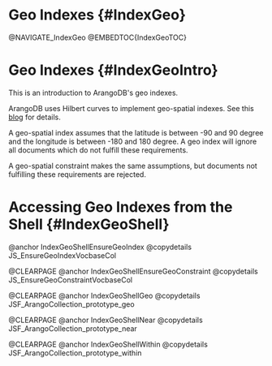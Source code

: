 Geo Indexes {#IndexGeo}
=======================

@NAVIGATE_IndexGeo
@EMBEDTOC{IndexGeoTOC}

Geo Indexes {#IndexGeoIntro}
============================

This is an introduction to ArangoDB's geo indexes.

ArangoDB uses Hilbert curves to implement geo-spatial indexes. See this <a
href="http://www.arangodb.org/2012/03/31/using-hilbert-curves-and-polyhedrons-for-geo-indexing">blog</a>
for details.

A geo-spatial index assumes that the latitude is between -90 and 90 degree and
the longitude is between -180 and 180 degree. A geo index will ignore all
documents which do not fulfill these requirements.

A geo-spatial constraint makes the same assumptions, but documents not
fulfilling these requirements are rejected.

Accessing Geo Indexes from the Shell {#IndexGeoShell}
=====================================================

@anchor IndexGeoShellEnsureGeoIndex
@copydetails JS_EnsureGeoIndexVocbaseCol

@CLEARPAGE
@anchor IndexGeoShellEnsureGeoConstraint
@copydetails JS_EnsureGeoConstraintVocbaseCol

@CLEARPAGE
@anchor IndexGeoShellGeo
@copydetails JSF_ArangoCollection_prototype_geo

@CLEARPAGE
@anchor IndexGeoShellNear
@copydetails JSF_ArangoCollection_prototype_near

@CLEARPAGE
@anchor IndexGeoShellWithin
@copydetails JSF_ArangoCollection_prototype_within
